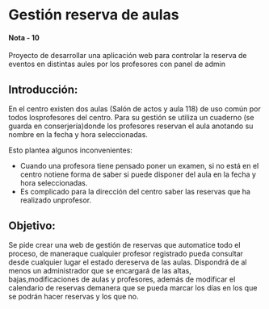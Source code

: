 # Gestión reserva de aulas
#### Nota - 10
Proyecto de desarrollar una aplicación web para controlar la reserva de eventos en distintas aules por los profesores con panel de admin

## Introducción:
En el centro existen dos aulas (Salón de actos y aula 118) de uso común por todos losprofesores del centro. Para su gestión se utiliza un cuaderno (se guarda en conserjería)donde los profesores reservan el aula anotando su nombre en la fecha y hora seleccionadas.

Esto plantea algunos inconvenientes:
 * Cuando una profesora tiene pensado poner un examen, si no está en el centro notiene forma de saber si puede disponer del aula en la fecha y hora seleccionadas.
 * Es complicado para la dirección del centro saber las reservas que ha realizado unprofesor.


## Objetivo:
Se pide crear una web de gestión de reservas que automatice todo el proceso, de maneraque cualquier profesor registrado pueda consultar desde cualquier lugar el estado dereserva de las aulas. Dispondrá de al menos un administrador que se encargará de las   altas, bajas,modificaciones de aulas y profesores, además de modificar el calendario de reservas demanera que se pueda marcar los días en los que se podrán hacer reservas y los que no.
